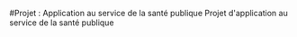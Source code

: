 #Projet : Application au service de la santé publique
Projet d'application au service de la santé publique
